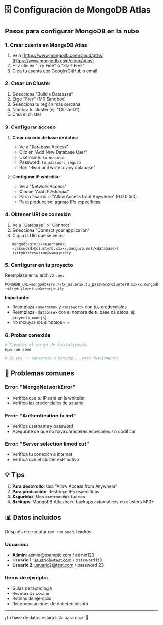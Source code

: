 # 🗄️ Configuración de MongoDB Atlas

## Pasos para configurar MongoDB en la nube

### 1. Crear cuenta en MongoDB Atlas
1. Ve a [https://www.mongodb.com/cloud/atlas](https://www.mongodb.com/cloud/atlas)
2. Haz clic en "Try Free" o "Start Free"
3. Crea tu cuenta con Google/GitHub o email

### 2. Crear un Cluster
1. Selecciona "Build a Database"
2. Elige "Free" (M0 Sandbox)
3. Selecciona tu región más cercana
4. Nombra tu cluster (ej: "Cluster0")
5. Crea el cluster

### 3. Configurar acceso
1. **Crear usuario de base de datos:**
   - Ve a "Database Access"
   - Clic en "Add New Database User"
   - Username: `tu_usuario`
   - Password: `tu_password_seguro`
   - Rol: "Read and write to any database"

2. **Configurar IP whitelist:**
   - Ve a "Network Access"
   - Clic en "Add IP Address"
   - Para desarrollo: "Allow Access from Anywhere" (0.0.0.0/0)
   - Para producción: agrega IPs específicas

### 4. Obtener URI de conexión
1. Ve a "Database" > "Connect"
2. Selecciona "Connect your application"
3. Copia la URI que se ve así:
   ```
   mongodb+srv://<username>:<password>@cluster0.xxxxx.mongodb.net/<database>?retryWrites=true&w=majority
   ```

### 5. Configurar en tu proyecto

Reemplaza en tu archivo `.env`:

```env
MONGODB_URI=mongodb+srv://tu_usuario:tu_password@cluster0.xxxxx.mongodb.net/proyecto_nodejs?retryWrites=true&w=majority
```

**Importante:** 
- Reemplaza `<username>` y `<password>` con tus credenciales
- Reemplaza `<database>` con el nombre de tu base de datos (ej: `proyecto_nodejs`)
- No incluyas los símbolos `< >`

### 6. Probar conexión

```bash
# Ejecutar el script de inicialización
npm run seed

# Si ves "✅ Conectado a MongoDB", ¡está funcionando!
```

## 🚨 Problemas comunes

### Error: "MongoNetworkError"
- Verifica que tu IP esté en la whitelist
- Verifica las credenciales de usuario

### Error: "Authentication failed"
- Verifica username y password
- Asegúrate de que no haya caracteres especiales sin codificar

### Error: "Server selection timed out"
- Verifica tu conexión a internet
- Verifica que el cluster esté activo

## 💡 Tips

1. **Para desarrollo**: Usa "Allow Access from Anywhere"
2. **Para producción**: Restringe IPs específicas
3. **Seguridad**: Usa contraseñas fuertes
4. **Backups**: MongoDB Atlas hace backups automáticos en clusters M10+

## 📊 Datos incluidos

Después de ejecutar `npm run seed`, tendrás:

### Usuarios:
- **Admin**: admin@example.com / admin123
- **Usuario 1**: usuario1@test.com / password123  
- **Usuario 2**: usuario2@test.com / password123

### Items de ejemplo:
- Guías de tecnología
- Recetas de cocina
- Rutinas de ejercicio
- Recomendaciones de entretenimiento

---

¡Tu base de datos estará lista para usar! 🎉
